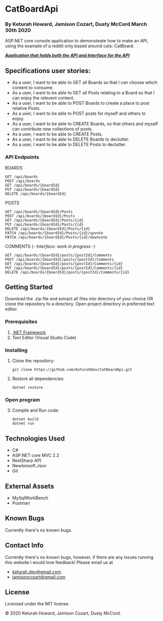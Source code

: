 # CatBoardApi
### By **Keturah Howard, Jamison Cozart, Dusty McCord**  March 30th 2020

ASP.NET core console application to demonsteate how to make an API, using the example of a reddit only based around cats: CatBoard.

***[Application that holds both the API and Interface for the API](https://github.com/KeturahDev/CatBoard)***

## Specifications user stories:

* As a user, I want to be able to GET all Boards so that I can choose which content to consume.
* As a user, I want to be able to GET all Posts relating to a Board so that I can enjoy the relevent content.
* As a user, I want to be able to POST Boards to create a place to post relative Posts.
* As a user, I want to be able to POST posts for myself and others to enjoy.
* As a user, I want to be able to CREATE Boards, so that others and myself can contribute new collections of posts. 
* As a user, I want to be able to CREATE Posts.
* As a user, I want to be able to DELETE Boards to declutter.
* As a user, I want to be able to DELETE Posts to declutter.

### API Endpoints

BOARDS
```
GET /api/boards
POST /api/boards
GET /api/boards/{boardId}
PUT /api/boards/{boardId}
DELETE /api/boards/{boardId}
```

POSTS
```
GET /api/boards/{boardId}/Posts
POST /api/boards/{boardId}/Posts
GET /api​/boards​/{boardId}​/Posts​/{id}
PUT /api​/boards​/{boardId}​/Posts​/{id}
DELETE /api/boards/{boardId}/Posts/{id}
PATCH /api​/boards​/{boardId}​/Posts​/{id}​/upvote
PATCH /api/boards/{boardId}/Posts/{id}/downvote
```

COMMENTS (*- Interface: work in progress -*)
```
GET /api/boards/{boardId}/posts/{postId}/Comments
POST /api/boards/{boardId}/posts/{postId}/Comments
GET /api/boards/{boardId}/posts/{postId}/Comments/{id}
PUT /api/boards/{boardId}/posts/{postId}/Comments/{id}
DELETE /api/boards/{boardId}/posts/{postId}/Comments/{id}
```

## Getting Started

Download the .zip file and extract all files into directory of your choice OR clone the repository to a directory. Open project directory in preferred text editor.

### Prerequisites

1. [.NET Framework](https://dotnet.microsoft.com/download/thank-you/dotnet-sdk-2.2.106-macos-x64-installer) 
2. Text Editor (Visual Studio Code)

### Installing

1. Clone the repository:
    ```
    git clone https://github.com/KeturahDev/CatBoardApi.git
    ```

2. Restore all dependencies:
    ```
    dotnet restore
    ```

### Open program

3. Compile and Run code:
    ```
    dotnet build
    dotnet run
    ```

## Technologies Used

* C#
* ASP.NET core MVC 2.2
* RestSharp API
* Newtonsoft.Json
* Git

## External Assets
* MySqlWorkBench
* Postman


## Known Bugs
Currently there's no known bugs.

## Contact Info 
Currently there's no known bugs, however, if there are any issues running this website I would love feedback! Please email us at 
* keturah.dev@gmail.com.
* jamisoncozart@gmail.com


## License

Licensed under the MIT license.

&copy; 2020 Keturah Howard, Jamison Cozart, Dusty McCord.
